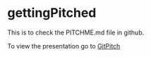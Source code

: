 # gettingPitched

This is to check the PITCHME.md file in github.

To view the presentation go to [GitPitch](gitpitch.com/ApoTheOne/gettingPitched)
